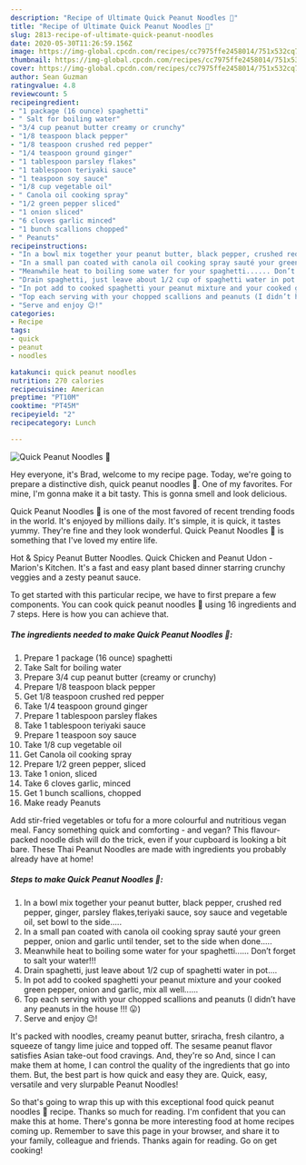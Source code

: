 ```yaml
---
description: "Recipe of Ultimate Quick Peanut Noodles 🍝"
title: "Recipe of Ultimate Quick Peanut Noodles 🍝"
slug: 2813-recipe-of-ultimate-quick-peanut-noodles
date: 2020-05-30T11:26:59.156Z
image: https://img-global.cpcdn.com/recipes/cc7975ffe2458014/751x532cq70/quick-peanut-noodles-🍝-recipe-main-photo.jpg
thumbnail: https://img-global.cpcdn.com/recipes/cc7975ffe2458014/751x532cq70/quick-peanut-noodles-🍝-recipe-main-photo.jpg
cover: https://img-global.cpcdn.com/recipes/cc7975ffe2458014/751x532cq70/quick-peanut-noodles-🍝-recipe-main-photo.jpg
author: Sean Guzman
ratingvalue: 4.8
reviewcount: 5
recipeingredient:
- "1 package (16 ounce) spaghetti"
- " Salt for boiling water"
- "3/4 cup peanut butter creamy or crunchy"
- "1/8 teaspoon black pepper"
- "1/8 teaspoon crushed red pepper"
- "1/4 teaspoon ground ginger"
- "1 tablespoon parsley flakes"
- "1 tablespoon teriyaki sauce"
- "1 teaspoon soy sauce"
- "1/8 cup vegetable oil"
- " Canola oil cooking spray"
- "1/2 green pepper sliced"
- "1 onion sliced"
- "6 cloves garlic minced"
- "1 bunch scallions chopped"
- " Peanuts"
recipeinstructions:
- "In a bowl mix together your peanut butter, black pepper, crushed red pepper, ginger, parsley flakes,teriyaki sauce, soy sauce and vegetable oil, set bowl to the side....."
- "In a small pan coated with canola oil cooking spray sauté your green pepper, onion and garlic until tender, set to the side when done....."
- "Meanwhile heat to boiling some water for your spaghetti...... Don’t forget to salt your water!!!"
- "Drain spaghetti, just leave about 1/2 cup of spaghetti water in pot...."
- "In pot add to cooked spaghetti your peanut mixture and your cooked green pepper, onion and garlic, mix all well......"
- "Top each serving with your chopped scallions and peanuts (I didn’t have any peanuts in the house !!! 😛)"
- "Serve and enjoy 😉!"
categories:
- Recipe
tags:
- quick
- peanut
- noodles

katakunci: quick peanut noodles 
nutrition: 270 calories
recipecuisine: American
preptime: "PT10M"
cooktime: "PT45M"
recipeyield: "2"
recipecategory: Lunch

---
```



![Quick Peanut Noodles 🍝](https://img-global.cpcdn.com/recipes/cc7975ffe2458014/751x532cq70/quick-peanut-noodles-🍝-recipe-main-photo.jpg)

Hey everyone, it's Brad, welcome to my recipe page. Today, we're going to prepare a distinctive dish, quick peanut noodles 🍝. One of my favorites. For mine, I'm gonna make it a bit tasty. This is gonna smell and look delicious.

Quick Peanut Noodles 🍝 is one of the most favored of recent trending foods in the world. It's enjoyed by millions daily. It's simple, it is quick, it tastes yummy. They're fine and they look wonderful. Quick Peanut Noodles 🍝 is something that I've loved my entire life.

Hot &amp; Spicy Peanut Butter Noodles. Quick Chicken and Peanut Udon - Marion&#39;s Kitchen. It&#39;s a fast and easy plant based dinner starring crunchy veggies and a zesty peanut sauce.


To get started with this particular recipe, we have to first prepare a few components. You can cook quick peanut noodles 🍝 using 16 ingredients and 7 steps. Here is how you can achieve that.

<!--inarticleads1-->

##### The ingredients needed to make Quick Peanut Noodles 🍝:

1. Prepare 1 package (16 ounce) spaghetti
1. Take  Salt for boiling water
1. Prepare 3/4 cup peanut butter (creamy or crunchy)
1. Prepare 1/8 teaspoon black pepper
1. Get 1/8 teaspoon crushed red pepper
1. Take 1/4 teaspoon ground ginger
1. Prepare 1 tablespoon parsley flakes
1. Take 1 tablespoon teriyaki sauce
1. Prepare 1 teaspoon soy sauce
1. Take 1/8 cup vegetable oil
1. Get  Canola oil cooking spray
1. Prepare 1/2 green pepper, sliced
1. Take 1 onion, sliced
1. Take 6 cloves garlic, minced
1. Get 1 bunch scallions, chopped
1. Make ready  Peanuts


Add stir-fried vegetables or tofu for a more colourful and nutritious vegan meal. Fancy something quick and comforting - and vegan? This flavour-packed noodle dish will do the trick, even if your cupboard is looking a bit bare. These Thai Peanut Noodles are made with ingredients you probably already have at home! 

<!--inarticleads2-->

##### Steps to make Quick Peanut Noodles 🍝:

1. In a bowl mix together your peanut butter, black pepper, crushed red pepper, ginger, parsley flakes,teriyaki sauce, soy sauce and vegetable oil, set bowl to the side.....
1. In a small pan coated with canola oil cooking spray sauté your green pepper, onion and garlic until tender, set to the side when done.....
1. Meanwhile heat to boiling some water for your spaghetti...... Don’t forget to salt your water!!!
1. Drain spaghetti, just leave about 1/2 cup of spaghetti water in pot....
1. In pot add to cooked spaghetti your peanut mixture and your cooked green pepper, onion and garlic, mix all well......
1. Top each serving with your chopped scallions and peanuts (I didn’t have any peanuts in the house !!! 😛)
1. Serve and enjoy 😉!


It&#39;s packed with noodles, creamy peanut butter, sriracha, fresh cilantro, a squeeze of tangy lime juice and topped off. The sesame peanut flavor satisfies Asian take-out food cravings. And, they&#39;re so And, since I can make them at home, I can control the quality of the ingredients that go into them. But, the best part is how quick and easy they are. Quick, easy, versatile and very slurpable Peanut Noodles! 

So that's going to wrap this up with this exceptional food quick peanut noodles 🍝 recipe. Thanks so much for reading. I'm confident that you can make this at home. There's gonna be more interesting food at home recipes coming up. Remember to save this page in your browser, and share it to your family, colleague and friends. Thanks again for reading. Go on get cooking!
